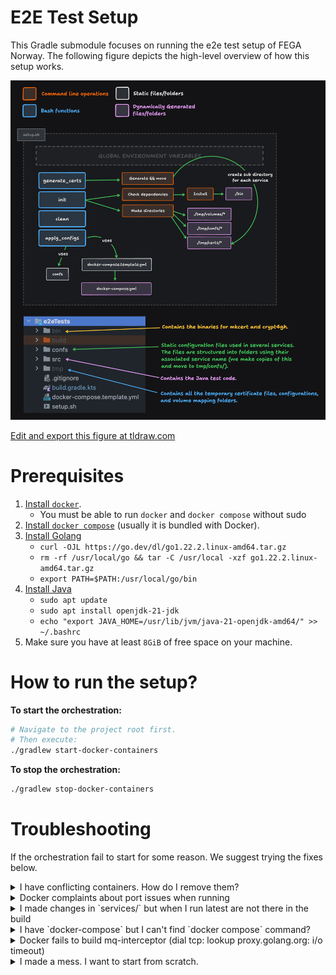 # E2E Test Setup

This Gradle submodule focuses on running the e2e test setup of
FEGA Norway. The following figure depicts the high-level overview
of how this setup works.

![FEGA Norway E2E Test Setup Module](figure-1.png)

[Edit and export this figure at tldraw.com](https://www.tldraw.com/r/hQuNVXYht2-H6QRZcMh28?v=-3234,-969,4361,2023&p=page)

# Prerequisites

1. [Install `docker`](https://docs.docker.com/engine/install/ubuntu/).
   - You must be able to run `docker` and `docker compose` without sudo
2. [Install `docker compose`](https://docs.docker.com/compose/install/) (usually it is bundled with Docker).
3. [Install Golang](https://go.dev/doc/install)
   - `curl -OJL https://go.dev/dl/go1.22.2.linux-amd64.tar.gz`
   - `rm -rf /usr/local/go && tar -C /usr/local -xzf go1.22.2.linux-amd64.tar.gz`
   - `export PATH=$PATH:/usr/local/go/bin`
4. [Install Java](https://www.java.com/en/download/help/download_options.html)
   - `sudo apt update`
   - `sudo apt install openjdk-21-jdk`
   - `echo "export JAVA_HOME=/usr/lib/jvm/java-21-openjdk-amd64/" >> ~/.bashrc`
5. Make sure you have at least `8GiB` of free space on your machine.
 
# How to run the setup?

**To start the orchestration:**
```bash
# Navigate to the project root first.
# Then execute:
./gradlew start-docker-containers
```

**To stop the orchestration:**
```bash
./gradlew stop-docker-containers
```

# Troubleshooting

If the orchestration fail to start for some reason. We suggest trying the fixes below.

<details>
  <summary>I have conflicting containers. How do I remove them?</summary>

If for some reason it complaints about conflicting container
names, we suggest you manually remove those.

```bash
docker rm tsd db mq proxy interceptor postgres ingest verify finalize mapper doa cegamq cegaauth
```
</details>

<details>
  <summary>Docker complaints about port issues when running</summary>

The following ports **must** be free when running the setup.
`5432 5672 5433 80 5673 15672 25672` if any other service is
running please make sure you stop them.

```bash
lsof -ti:5432 -ti:5672 -ti:5433 -ti:80 -ti:5673 -ti:15672 -ti:25672 | xargs kill -9
```
</details>

<details>
  <summary>I made changes in `services/` but when I run latest are not there in the build</summary>

Try removing the stale images.

```bash
docker rmi tsd-proxy:latest tsd-api-mock:latest mq-interceptor:latest --force
```
</details>

<details>
  <summary>I have `docker-compose` but I can't find `docker compose` command?</summary>

In some cases, particularly on older Ubuntu distributions, you might find that you have `docker-compose` (V2) installed but not the `docker compose` subcommand. To resolve this, first ensure you have Compose V2 and then, you can create a symbolic link in the `cli-plugins` directory by executing the following commands:

```bash
mkdir -p ~/.docker/cli-plugins
ln -sfn /usr/local/bin/docker-compose ~/.docker/cli-plugins/docker-compose
```

For migration guidance to Docker Compose, visit [migrate to docker compose](https://docs.docker.com/compose/migrate/). Also, for further discussions and troubleshooting, refer to the GitHub issue at https://github.com/docker/compose/issues/8630.
</details>

<details>
  <summary>Docker fails to build mq-interceptor (dial tcp: lookup proxy.golang.org: i/o timeout) </summary>

Do a docker daemon restart.

```bash
sudo systemctl restart docker
```
</details>

<details>
  <summary>I made a mess. I want to start from scratch.</summary>

First, clean the e2eTests directory and all the submodules.

```bash
sudo rm -rf e2eTests/tmp e2eTests/bin docker-compose.yml &&
./gradlew clean
```

And then let's prune the docker system and restarts the docker daemon.

```bash
docker stop $(docker ps -aq) && \
docker rm $(docker ps -aq) && \
docker rmi tsd-proxy:latest tsd-api-mock:latest mq-interceptor:latest --force && \
lsof -ti:5432 -ti:5672 -ti:5433 -ti:80 -ti:5673 -ti:15672 -ti:25672 | xargs kill -9 \
echo 'y' | docker system prune &&
sudo systemctl restart docker
```
</details>
